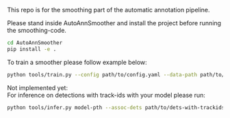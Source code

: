 This repo is for the smoothing part of the automatic annotation pipeline. <br>

Please stand inside AutoAnnSmoother and install the project before running the smoothing-code. <br>

``` bash
cd AutoAnnSmoother
pip install -e .
```

To train a smoother please follow example below: <br>

``` bash
python tools/train.py --config path/to/config.yaml --data-path path/to/data --save-dir path/to/save/dir --result-path path/to/tracking/results.json
```

Not implemented yet: <br>
For inference on detections with track-ids with your model please run: <br>

``` bash
python tools/infer.py model-pth --assoc-dets path/to/dets-with-trackids --out-dir path/to/outdir
```

